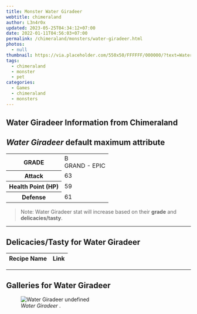 ```yaml
---
title: Monster Water Giradeer
webtitle: chimeraland
author: L3n4r0x
updated: 2023-05-25T04:34:12+07:00
date: 2022-01-11T04:56:03+07:00
permalink: /chimeraland/monsters/water-giradeer.html
photos:
  - null
thumbnail: https://via.placeholder.com/550x50/FFFFFF/000000/?text=Water Giradeer
tags:
  - chimeraland
  - monster
  - pet
categories:
  - Games
  - chimeraland
  - monsters
---
```


<link
  rel="stylesheet"
  href="https://rawcdn.githack.com/dimaslanjaka/Web-Manajemen/870a349/css/bootstrap-5-3-0-alpha3-wrapper.css"
/>
<section id="bootstrap-wrapper">
  <div data-bs-theme="dark">
    <h2>Water Giradeer Information from Chimeraland</h2>
    <h2 id="attribute"><i>Water Giradeer</i> default maximum attribute</h2>
    <div class="row">
      <div class="col mb-2">
        <div class="card">
          <div class="card-body">
            <table>
              <tr>
                <th>GRADE</th>
                <td>B <br /><span class="text-purple">GRAND - EPIC</span></td>
              </tr>
              <tr>
                <th>Attack</th>
                <td>63</td>
              </tr>
              <tr>
                <th>Health Point (HP)</th>
                <td>59</td>
              </tr>
              <tr>
                <th>Defense</th>
                <td>61</td>
              </tr>
            </table>
          </div>
        </div>
      </div>
    </div>
    <blockquote>
      Note: Water Giradeer stat will increase based on their <b>grade</b> and
      <b>delicacies/tasty</b>.
    </blockquote>
    <hr />
    <h2 id="delicacies">Delicacies/Tasty for Water Giradeer</h2>
    <div class="card">
      <div class="card-body">
        <div class="table-responsive">
          <table class="table table-striped">
            <thead>
              <tr>
                <th>Recipe Name</th>
                <th>Link</th>
              </tr>
            </thead>
            <tbody></tbody>
          </table>
        </div>
      </div>
    </div>
    <hr />
    <div id="gallery">
      <h2>Galleries for Water Giradeer</h2>
      <div class="row">
        <div class="col-lg-6 col-12">
          <figure>
            <img
              src="https://www.webmanajemen.com/undefined"
              alt="Water Giradeer undefined"
            />
            <figcaption><i>Water Giradeer</i> .</figcaption>
          </figure>
        </div>
      </div>
    </div>
  </div>
</section>
